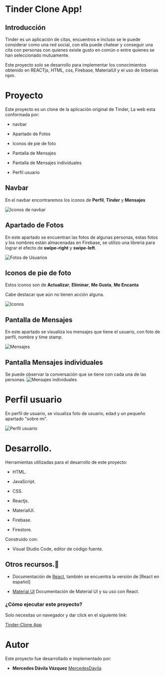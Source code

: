 
# Tinder Clone App!

  
  
  

## Introducción

  

Tinder es un aplicación de citas, encuentros e incluso se le puede considerar como una red social, con ella puede chatear y conseguir una cita con personas con quienes existe gusto en común o entre quienes se han seleccionado mutuamente.

  

Este proyecto solo se desarrollo para implementar los conocimientos obtenido en REACTjs, HTML, css, Firebase, MaterialUI y el uso de linberias npm.

  
  

# Proyecto

  

Este proyecto es un clone de la aplicación original de Tinder, La web esta conformada por:

  

- navbar

- Apartado de Fotos

- Iconos de pie de foto

- Pantalla de Mensajes

- Pantalla de Mensajes individuales

- Perfil usuario
  

## Navbar

  

En el navbar encontraremos los iconos de **Perfil**, **Tinder** y **Mensajes**

  

![Iconos de navbar](https://raw.githubusercontent.com/MercedesDavila/Tinder-Clone-Reactjs/master/src/img/navbar.JPG)

  

## Apartado de Fotos

  

En este apartado se encuentran las fotos de algunas personas, estas fotos y los nombres están almacenadas en Firebase, se utilizo una libreria para lograr el efecto de **swipe-right** y **swipe-left**.

  

![Fotos de Usuarios](https://raw.githubusercontent.com/MercedesDavila/Tinder-Clone-Reactjs/master/src/img/pantalla_principal.JPG)

  
  

## Iconos de pie de foto

  

Estos iconos son de **Actualizar**, **Eliminar**, **Me Gusta**, **Me Encanta**

Cabe destacar que aún no tienen acción alguna.

  

![Iconos](https://raw.githubusercontent.com/MercedesDavila/Tinder-Clone-Reactjs/master/src/img/iconos-footer.JPG)

  

## Pantalla de Mensajes

  

En este apartado se visualiza los mensajes que tiene el usuario, con foto de perfil, nombre y time stamp.

  

![Mensajes](https://raw.githubusercontent.com/MercedesDavila/Tinder-Clone-Reactjs/master/src/img/pantalla_mensajes.JPG)

  

## Pantalla Mensajes individuales

  

Se puede observar la conversación que se tiene con cada una de las personas. ![Mensajes individuales](https://raw.githubusercontent.com/MercedesDavila/Tinder-Clone-Reactjs/master/src/img/pantalla_mensaje_ind.JPG)

# Perfil usuario

En perfil de usuario, se visualiza foto de usuario, edad y un pequeño apartado "sobre mi". 

![Perfil usuario](https://raw.githubusercontent.com/MercedesDavila/Tinder-Clone-Reactjs/master/src/img/lprofile.png)

# Desarrollo.

  

Herramientas utilizadas para el desarrollo de este proyecto:

  

- HTML.

- JavaScript.

- CSS.

  

- Reactjs.

  

- MaterialUI.

  

- Firebase.

  

- Firestore.

  

Construido con:

  

- Visual Studio Code, editor de código fuente.

  

## Otros recursos.📁

  

- Documentación de [React](https://reactjs.org/), también se encuentra la versión de [React en español]

  

-  [Material UI](https://material-ui.com/getting-started/installation/) Documentación de Material UI y su uso con React.

  
  
  
  

### ¿Cómo ejecutar este proyecto?

  

Solo necesitas un navegador y dar click en el siguiente link:

  

[Tinder-Clone App](https://tinder-clone-251fb.web.app/)

  

# Autor

  

Este proyecto fue desarrollado e implementado por:

  

-  **Mercedes Dávila Vázquez**  [MercedesDavila](https://github.com/MercedesDavila)